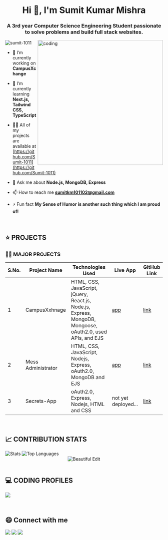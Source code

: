 <!--------------------------------------------------------------------------ABOUT-------------------------------------------------------------------------------->
<h1 align="center">Hi 👋, I'm Sumit Kumar Mishra</h1>
<h3 align="center">A 3rd year Computer Science Engineering Student passionate to solve problems and build full stack websites.</h3>
<img align="right" alt="coding" width="400" src="https://media1.tenor.com/m/Ug6cbVA1ZsMAAAAd/developer.gif">

<p align="left"> <img src="https://komarev.com/ghpvc/?username=sumit-1011&label=Profile%20views&color=0e75b6&style=flat" alt="sumit-1011" /> </p>

- 🔭 I’m currently working on **CampusXchange**

- 🌱 I’m currently learning **Next.js, Tailwind CSS, TypeScript**

- 👨‍💻 All of my projects are available at [https://github.com/Sumit-1011](https://github.com/Sumit-1011)

- 💬 Ask me about **Node.js, MongoDB, Express**

- 📫 How to reach me **sumitkm101102@gmail.com**

- ⚡ Fun fact **My Sense of Humor is another such thing which I am proud of!**


<!--------------------------------------------------------------------------EXPERIENCE-------------------------------------------------------------------------------->

<!---## 👩‍💻 EXPERIENCES

### ➤ SWE INTERN | COMPANY 
**MONTH 2024 - MONTH 2024** | **PLACE** | [**LINK**](https://drive.google.com) 
- Data
- Data--->

 <br>

 <!-------------------------------------------------------------------------PROJECTS-------------------------------------------------------------------------------->
 
## ⭐ PROJECTS

### 👩‍💻 MAJOR PROJECTS

|S.No.|Project Name|Technologies Used | Live App | GitHub Link |
|--------|----|----|----| ---- |
| 1 | CampusXxhnage | HTML, CSS, JavaScript, jQuery, React.js, Node.js, Express, MongoDB, Mongoose, oAuth2.0, used APIs, and EJS | [app](https://netlify.com) | [link](https://github.com/Sumit-1011) |
| 2 | Mess Administrator | HTML, CSS, JavaScript, Nodejs, Express, oAuth2.0, MongoDB and EJS | [app](https://netlify.com) | [link](https://github.com/Sumit-1011) | 
| 3 | Secrets-App | oAuth2.0, Express, Nodejs, HTML and CSS | not yet deployed...  | [link](https://github.com/Sumit-1011)|

<br>


<!--------------------------------------------------------------CONTRIBUTION STATS ------------------------------------------------------------------------------>


## 📈 CONTRIBUTION STATS 


 <img alt="Stats" src="https://github-readme-stats.vercel.app/api?username=Sumit-1011&show_icons=true&count_private=true&theme=react&hide_border=true&bg_color=0D1117" />
 <img alt="Top Languages" src="https://github-readme-stats.vercel.app/api/top-langs/?username=Sumit-1011&langs_count=8&count_private=true&layout=compact&theme=react&hide_border=true&bg_color=0D1117" />
 <div align="center">
<img src="https://github-readme-streak-stats.herokuapp.com/?user=Sumit-1011&theme=black-ice&hide_border=true&stroke=0000&background=060A0CD0" alt="Beautiful Edit"/>
</div>

 <br>


<!--------------------------------------------------------------------CODING PROFILES---------------------------------------------------------------------------->


## 💻 CODING PROFILES

<a href="https://www.leetcode.com/crystal_coder"><img src="https://img.shields.io/badge/leetcode-D14836.svg?style=for-the-badge&logo=leetcode&logoColor=white"></img></a>

<br>

<!--------------------------------------------------------------------------Social Handles----------------------------------------------------------------------->

## 😄 Connect with me 

<a href="https://www.linkedin.com/in/sumit1011/"><img src="https://img.shields.io/badge/linkedin-%230077B5.svg?style=for-the-badge&logo=linkedin&logoColor=white"></img></a>  <a href="https://twitter.com"><img src="https://img.shields.io/badge/twitter-%230077B5.svg?style=for-the-badge&logo=twitter&logoColor=white"></img></a>  <a href="mailto:sumitkm101102@gmail.com"><img src="https://img.shields.io/badge/GMAIL-D14836?style=for-the-badge&logo=gmail&logoColor=white"></img></a>

